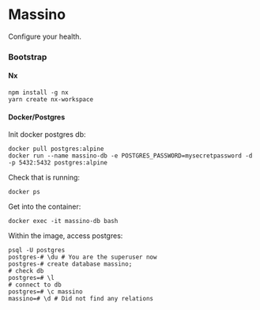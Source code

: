 # Massino


Configure your health.


### Bootstrap

#### Nx
```
npm install -g nx
yarn create nx-workspace
```

#### Docker/Postgres
Init docker postgres db:
```shell
docker pull postgres:alpine
docker run --name massino-db -e POSTGRES_PASSWORD=mysecretpassword -d -p 5432:5432 postgres:alpine
```
Check that is running:
```
docker ps
```
Get into the container:
```
docker exec -it massino-db bash
```
Within the image, access postgres:
```
psql -U postgres
postgres-# \du # You are the superuser now
postgres-# create database massino;
# check db
postgres=# \l
# connect to db
postgres=# \c massino
massino=# \d # Did not find any relations
```